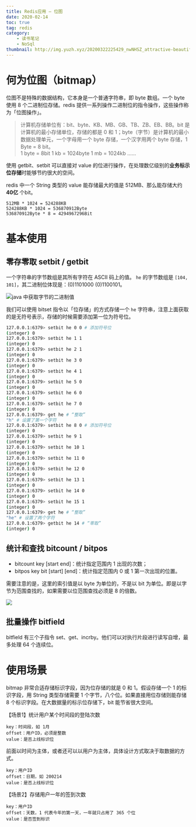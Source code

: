 ```yaml
---
title: Redis应用 — 位图
date: 2020-02-14
toc: true
tag: redis
category:
    - 读书笔记
    - NoSql
thumbnail: http://img.yuzh.xyz/20200322225429_nwNHSZ_attractive-beautiful-fashion-female-245388.jpeg
---
```


# 何为位图（bitmap）
位图不是特殊的数据结构，它本身是一个普通字符串，即 byte  数组。一个 byte 使用 8 个二进制位存储。redis 提供一系列操作二进制位的指令操作，这些操作称为「位图操作」。

> 计算机存储单位有：bit、byte、KB、MB、GB、TB、ZB、EB、BB。bit 是计算机的最小存储单位，存储的都是 0 和 1；byte（字节）是计算机的最小数据处理单元，一个字母用一个 byte 存储，一个汉字用两个 byte 存储，1 Byte = 8 bit。
> \
1 byte = 8bit
1 kb = 1024byte
1 mb = 1024kb
......

<!-- more -->
使用 getbit、setbit 可以直接对 value 的位进行操作，在处理数亿级别的**业务标示位存储**时能够节约很大的空间。

redis 中一个 String 类型的 value 能存储最大的值是 512MB、那么能存储大约 **40亿** 个bit。


    512MB * 1024 = 524288KB
    524288KB * 1024 = 536870912Byte
    536870912Byte * 8 = 4294967296Bit


# 基本使用
## 零存零取 setbit / getbit
一个字符串的字节数组是其所有字符在 ASCII 码上的值。 `he` 的字节数组是 `[104, 101]`，其二进制位体现是：(0)1101000 (0)1100101。

![java 中获取字节的二进制值](http://img.yuzh.xyz/20200214145211_aFNoU9_Screenshot.png)

我们可以使用 bitset 指令以「位存储」的方式存储一个 `he` 字符串，注意上面获取的是无符号表示，存储的时候需要添加第一位为符号位。

```sh
127.0.0.1:6379> setbit he 0 0 # 添加符号位
(integer) 0
127.0.0.1:6379> setbit he 1 1
(integer) 0
127.0.0.1:6379> setbit he 2 1
(integer) 0
127.0.0.1:6379> setbit he 3 0
(integer) 0
127.0.0.1:6379> setbit he 4 1
(integer) 0
127.0.0.1:6379> setbit he 5 0
(integer) 0
127.0.0.1:6379> setbit he 6 0
(integer) 0
127.0.0.1:6379> setbit he 7 0
(integer) 0
127.0.0.1:6379> get he # “整取”
"h" # 设置了第一个字符
127.0.0.1:6379> setbit he 8 0 # 添加符号位
(integer) 0
127.0.0.1:6379> setbit he 9 1
(integer) 0
127.0.0.1:6379> setbit he 10 1
(integer) 0
127.0.0.1:6379> setbit he 11 0
(integer) 0
127.0.0.1:6379> setbit he 12 0
(integer) 0
127.0.0.1:6379> setbit he 13 1
(integer) 0
127.0.0.1:6379> setbit he 14 0
(integer) 0
127.0.0.1:6379> setbit he 15 1
(integer) 0
127.0.0.1:6379> get he # “整取”
"he" # 设置了两个字符
127.0.0.1:6379> getbit he 14 # “零取”
(integer) 0
```

## 统计和查找 bitcount / bitpos

- bitcount key [start end]：统计指定范围内 1 出现的次数；
- bitpos key bit [start] [end]：统计指定范围内 0 或 1 第一次出现的位置。

需要注意的是，这里的索引值是以 byte 为单位的，不是以 bit 为单位。即是以字节为范围查找的，如果需要以位范围查找必须是 8 的倍数。

![](http://img.yuzh.xyz/20200214154705_8DQudX_Screenshot.png)

## 批量操作 bitfield
bitfield 有三个子指令 set、get、incrby。他们可以对执行片段进行读写自增，最多处理 64 个连续位。

# 使用场景
bitmap 非常合适存储标识字段，因为位存储的就是 0 和 1。假设存储一个 1 的标识字段，用 String 类型存储需要 1 个字节，八个位。如果直接用位存储则能存储 8 个标识字段。在大数据量的标示位存储下，bit 能节省很大空间。

【场景1】统计用户某个时间段的登陆次数

    key：时间段，如 1月
    offset：用户ID，必须是整数
    value：是否上线标识位

前面以时间为主体，或者还可以以用户为主体，具体设计方式取决于取数据的方式。

    key：用户ID
    offset：日期，如 200214
    value：是否上线标识位

【场景2】存储用户一年的签到次数

    key：用户ID
    offset：天数，1 代表今年的第一天，一年就只占用了 365 个位
    value：是否签到标识
